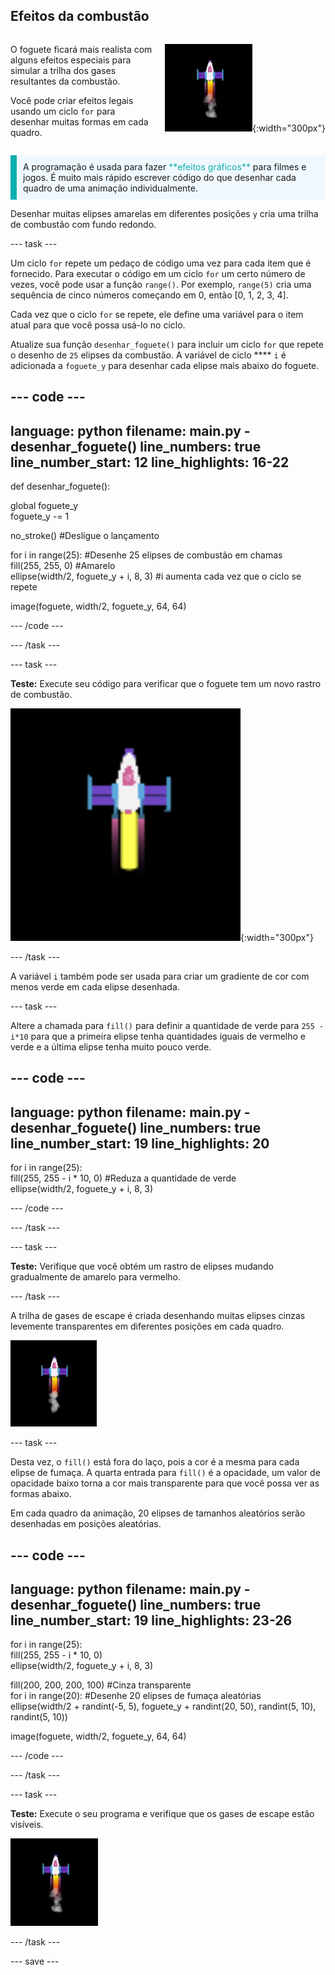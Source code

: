 ## Efeitos da combustão

<div style="display: flex; flex-wrap: wrap">
<div style="flex-basis: 200px; flex-grow: 1; margin-right: 15px;">

O foguete ficará mais realista com alguns efeitos especiais para simular a trilha dos gases resultantes da combustão. 

Você pode criar efeitos legais usando um ciclo `for` para desenhar muitas formas em cada quadro.

</div>
<div>

![O foguete no meio do voo com uma trilha de combustão.](images/flying_rocket.gif){:width="300px"}

</div>
</div>

<p style="border-left: solid; border-width:10px; border-color: #0faeb0; background-color: aliceblue; padding: 10px;">
A programação é usada para fazer <span style="color: #0faeb0">**efeitos gráficos**</span> para filmes e jogos. É muito mais rápido escrever código do que desenhar cada quadro de uma animação individualmente. </p>

Desenhar muitas elipses amarelas em diferentes posições `y` cria uma trilha de combustão com fundo redondo.

--- task ---

Um ciclo `for` repete um pedaço de código uma vez para cada item que é fornecido. Para executar o código em um ciclo `for` um certo número de vezes, você pode usar a função `range()`. Por exemplo, `range(5)` cria uma sequência de cinco números começando em 0, então [0, 1, 2, 3, 4].

Cada vez que o ciclo `for` se repete, ele define uma variável para o item atual para que você possa usá-lo no ciclo.

Atualize sua função `desenhar_foguete()` para incluir um ciclo `for` que repete o desenho de `25` elipses da combustão. A variável de ciclo **** `i` é adicionada a `foguete_y` para desenhar cada elipse mais abaixo do foguete.

--- code ---
---
language: python 
filename: main.py - desenhar_foguete() 
line_numbers: true 
line_number_start: 12
line_highlights: 16-22
---

def desenhar_foguete():
  
  global foguete_y   
  foguete_y -= 1   

  no_stroke() #Desligue o lançamento

  for i in range(25): #Desenhe 25 elipses de combustão em chamas   
    fill(255, 255, 0) #Amarelo   
    ellipse(width/2, foguete_y + i, 8, 3) #i aumenta cada vez que o ciclo se repete    

  image(foguete, width/2, foguete_y, 64, 64)


--- /code ---

--- /task ---

--- task ---

**Teste:** Execute seu código para verificar que o foguete tem um novo rastro de combustão.

![Uma vista de perto do foguete com uma trilha de combustão.](images/rocket_exhaust.png){:width="300px"}

--- /task ---

A variável `i` também pode ser usada para criar um gradiente de cor com menos verde em cada elipse desenhada.

--- task ---

Altere a chamada para `fill()` para definir a quantidade de verde para `255 - i*10` para que a primeira elipse tenha quantidades iguais de vermelho e verde e a última elipse tenha muito pouco verde.

--- code ---
---
language: python
filename: main.py - desenhar_foguete()
line_numbers: true
line_number_start: 19
line_highlights: 20
---

  for i in range(25):   
    fill(255, 255 - i * 10, 0) #Reduza a quantidade de verde    
    ellipse(width/2, foguete_y + i, 8, 3)

--- /code ---

--- /task ---

--- task ---

**Teste:** Verifique que você obtém um rastro de elipses mudando gradualmente de amarelo para vermelho.

--- /task ---

A trilha de gases de escape é criada desenhando muitas elipses cinzas levemente transparentes em diferentes posições em cada quadro.

![Uma animação lenta do efeito de fumaça.](images/rocket_smoke.gif)

--- task ---

Desta vez, o `fill()` está fora do laço, pois a cor é a mesma para cada elipse de fumaça. A quarta entrada para `fill()` é a opacidade, um valor de opacidade baixo torna a cor mais transparente para que você possa ver as formas abaixo.

Em cada quadro da animação, 20 elipses de tamanhos aleatórios serão desenhadas em posições aleatórias.

--- code ---
---
language: python
filename: main.py - desenhar_foguete()
line_numbers: true
line_number_start: 19
line_highlights: 23-26
---

  for i in range(25):  
    fill(255, 255 - i * 10, 0)   
    ellipse(width/2, foguete_y + i, 8, 3)    

  fill(200, 200, 200, 100) #Cinza transparente   
  for i in range(20): #Desenhe 20 elipses de fumaça aleatórias    
    ellipse(width/2 + randint(-5, 5), foguete_y + randint(20, 50), randint(5, 10), randint(5, 10))    
  
  image(foguete, width/2, foguete_y, 64, 64)
  
--- /code ---

--- /task ---

--- task ---

**Teste:** Execute o seu programa e verifique que os gases de escape estão visíveis.

![Uma vista de perto do foguete e da trilha de exaustão com fumaça adicional.](images/rocket_exhaust_circles.gif)

--- /task ---

--- save ---

